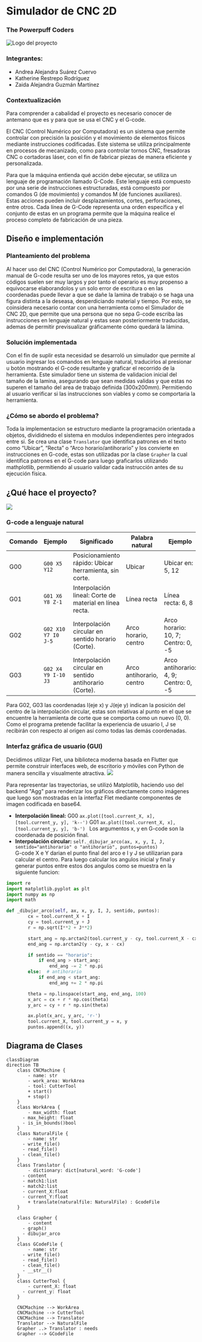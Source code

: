 # Simulador de CNC 2D
### The Powerpuff Coders
![Logo del proyecto](Imagenes/logo.jpg)

### Integrantes:  
- Andrea Alejandra Suárez Cuervo  
- Katherine Restrepo Rodríguez  
- Zaida Alejandra Guzmán Martínez  

### Contextualización
Para comprender a cabalidad el proyecto es necesario conocer de antemano que es y para que se usa el CNC y el G-code.

El CNC (Control Numérico por Computadora) es un sistema que permite controlar con precisión la posición y el movimiento de elementos físicos mediante instrucciones codificadas. Este sistema se utiliza principalmente en procesos de mecanizado, como para controlar tornos CNC, fresadoras CNC o cortadoras láser, con el fin de fabricar piezas de manera eficiente y personalizada.

Para que la máquina entienda qué acción debe ejecutar, se utiliza un lenguaje de programación llamado G-Code. Este lenguaje está compuesto por una serie de instrucciones estructuradas, está compuesto por comandos G (de movimiento) y comandos M (de funciones auxiliares). Estas acciones pueden incluir desplazamientos, cortes, perforaciones, entre otros.
Cada línea de G-Code representa una orden específica y el conjunto de estas en un programa permite que la máquina realice el proceso completo de fabricación de una pieza. 

## Diseño e implementación
### Planteamiento del problema
Al hacer uso del CNC (Control Numérico por Computadora), la generación manual de G-code resulta ser uno de los mayores retos, ya que estos códigos suelen ser muy largos y por tanto el operario es muy propenso a equivocarse elaborandolos y un solo error de escritura o en las coordenadas puede llevar a que se dañe la lamina de trabajo o se haga una figura distinta a la deseasa, desperdiciando material y tiempo.
Por esto, se coinsidera necesario contar con una herramienta como el Simulador de CNC 2D, que  permite que una persona que no sepa G-code escriba las instrucciones en lenguaje natural y estas sean posteriormente traducidas, ademas de permitir previsualizar gráficamente cómo quedará la lámina.
### Solución implementada
Con el fin de suplir esta necesidad se desarroló un simulador que permite al usuario ingresar los comandos en lenguaje natural, traducirlos al presionar u botón mostrando el G-code resultante y graficar el recorrido de la herramienta. Este simulador tiene un sistema de validacion inicial del tamaño de la lamina, asegurando que sean medidas validas y que estas no superen el tamaño del area de trabajo definida (300x200mm). Permitiendo al usuario verificar si las instrucciones son viables y como se comportaria la herramienta.
### ¿Cómo se abordo el problema?
Toda la implementacion se estructuro mediante la programación orientada a objetos, divididnedo el sistema en modulos independientes pero integrados entre si. Se crea una clase `Translator` que identifica patrones en el texto como “Ubicar”, “Recta” o “Arco horario/antihorario” y los convierte en instrucciones en G-code, estas son utilizadas por la clase `Grapher` la cual identifica patrones en el G-code para luego graficarlos utilizando mathplotlib, permitiendo al usuario validar cada instrucción antes de su ejecución física.

## ¿Qué hace el proyecto?
![](Imagenes/gui_2.jpg)

### G-code a lenguaje natural
| **Comando** | **Ejemplo** | **Significado** | **Palabra natural** | **Ejemplo** |
| --- | --- | --- | --- | --- |
| G00 | `G00 X5 Y12` | Posicionamiento rápido: Ubicar herramienta, sin corte. | Ubicar | Ubicar en: 5, 12 |
| G01 | `G01 X6 Y8 Z-1`   | Interpolación lineal: Corte de material en línea recta. | Línea recta | Línea recta: 6, 8 |
| G02 | `G02 X10 Y7 I0 J-5` | Interpolación circular en sentido horario (Corte). | Arco horario, centro | Arco horario: 10, 7; Centro: 0, -5  |
| G03 | `G02 X4 Y9 I-10 J3` | Interpolación circular en sentido antihorario (Corte). | Arco antihorario, centro | Arco antihorario: 4, 9; Centro: 0, -5  |  

Para G02, G03 las coordenadas I(eje x) y J(eje y) indican la posición del centro de la interpolación circular, estas son relativas al punto en el que se encuentre la herramienta de corte que se comporta como un nuevo (0, 0). Como el programa pretende facilitar la experiencia de usuario I, J se recibirán con respecto al origen así como todas las demás coordenadas.

### Interfaz gráfica de usuario (GUI)
Decidimos utilizar Flet, una biblioteca moderna basada en Flutter que permite construir interfaces web, de escritorio y móviles con Python de manera sencilla y visualmente atractiva. 
![](Imagenes/gui_1.jpg)

Para representar las trayectorias, se utilizó Matplotlib, haciendo uso del backend "Agg" para renderizar los gráficos directamente como imágenes que luego son mostradas en la interfaz Flet mediante componentes de imagen codificada en base64.

- **Interpolación lineal:**  G00 `ax.plot([tool.current_X, x], [tool.current_y, y], 'k--')`   G01 `ax.plot([tool.current_X, x], [tool.current_y, y], 'b-') `
Los argumentos x, y en G-code son la coordenada de posición final.  
- **Interpolación circular:** `self._dibujar_arco(ax, x, y, I, J, sentido="antihorario" o "antihorario", puntos=puntos)`  
G-code X e Y darian el punto final del arco e I y J se utilizarian para calcular el centro. Para luego calcular los angulos inicial y final y generar puntos entre estos dos angulos como se muestra en la siguiente funcion:
```python
import re
import matplotlib.pyplot as plt
import numpy as np
import math

def _dibujar_arco(self, ax, x, y, I, J, sentido, puntos):
        cx = tool.current_X + I
        cy = tool.current_y + J
        r = np.sqrt(I**2 + J**2)

        start_ang = np.arctan2(tool.current_y - cy, tool.current_X - cx)
        end_ang = np.arctan2(y - cy, x - cx)

        if sentido == "horario":
            if end_ang > start_ang:
                end_ang -= 2 * np.pi
        else:  # antihorario
            if end_ang < start_ang:
                end_ang += 2 * np.pi

        theta = np.linspace(start_ang, end_ang, 100)
        x_arc = cx + r * np.cos(theta)
        y_arc = cy + r * np.sin(theta)

        ax.plot(x_arc, y_arc, 'r-')
        tool.current_X, tool.current_y = x, y
        puntos.append((x, y))
```
  
## Diagrama de Clases

```mermaid
classDiagram
direction TB
    class CNCMachine {
	    - name: str
	    - work_area: WorkArea
	    - tool: CutterTool
	    + start()
	    + stop()
    }
    class WorkArea {
	    - max_width: float
      - max_height: float
      - is_in_bounds()bool
    }
    class NaturalFile {
	    - name: str
      - write_file()
      - read_file()
      - clean_file()
    }
    class Translator {
	    - dictionary: dict[natural_word: 'G-code']
      - content
      - match1:list
      - match2:list
      - current_X:float
      - current_Y:float
	    + translate(naturalfile: NaturalFile) : GcodeFile
    }

    class Grapher {
	    - content
      - graph()
      - dibujar_arco
    }
    class GCodeFile {
	    - name: str
      - write_file()
      - read_file()
      - clean_file()
      - __str__()
    }
    class CutterTool {
	    - current_X: float
      - current_y: float
    }

    CNCMachine --> WorkArea
    CNCMachine --> CutterTool
    CNCMachine --> Translator
    Translator --> NaturalFile
    Grapher ..> Translator : needs
    Grapher --> GCodeFile
    
```
